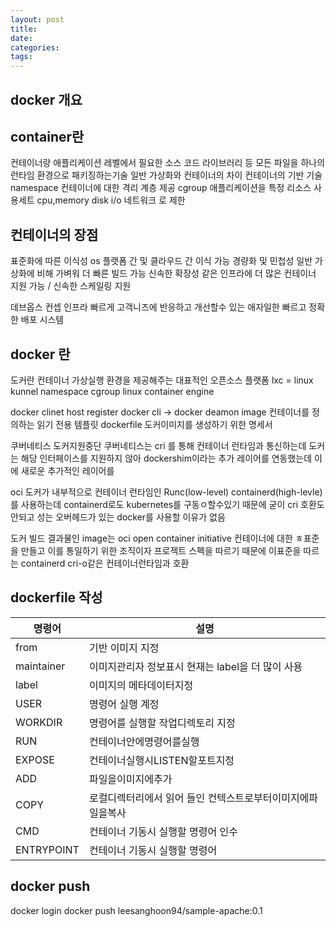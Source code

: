 ```yaml
---
layout: post
title:
date:
categories:
tags:
---
```


## docker 개요

## container란

컨테이너랑 애플리케이션 레벨에서 필요한 소스 코드 라이브러리 등 모든 파일을 하나의 런타임 환경으로 패키징하는기술
일반 가상화와 컨테이너의 차이
컨테이너의 기반 기술
namespace 컨테이너에 대한 격리 계층 제공
cgroup 애플리케이션을 특정 리소스 사용세트 cpu,memory disk i/o 네트워크 로 제한

## 컨테이너의 장점

표준화에 따른 이식성 os 플랫폼 간 및 클라우드 간 이식 가능
경량화 및 민첩성 일반 가상화에 비해 가벼워 더 빠른 빌드 가능
신속한 확장성 같은 인프라에 더 많은 컨테이너 지원 가능 / 신속한 스케일링 지원

데브옵스 컨셉 인프라 빠르게 고객니즈에 반응하고 개선할수 있는 애자일한
빠르고 정확한 배포 시스템

## docker 란

도커란 컨테이너 가상실행 환경을 제공해주는 대표적인 오픈소스 플랫폼
lxc = linux kunnel namespace cgroup
linux container engine

docker
clinet host register
docker cli -> docker deamon
image 컨테이너를 정의하는 읽기 전용 템플릿
dockerfile 도커이미지를 생성하기 위한 명세서

쿠버네티스 도커지원중단
쿠버네티스는 cri 를 통해 컨테이너 런타임과 통신하는데 도커는 해당 인터페이스를 지원하지 않아 dockershim이라는 추가 레이어를 연동했는데 이에 새로운 추가적인 레이어를

oci
도커가 내부적으로 컨테이너 런타임인 Runc(low-level) containerd(high-levle)를 사용하는데 containerd로도 kubernetes를 구동ㅇ할수있기 때문에 굳이 cri 호환도 안되고 성는 오버헤드가 있는 docker를 사용할 이유가 없음

도커 빌드 결과물인 image는 oci open container initiative 컨테이너에 대한 ㅎ표준을 만들고 이를 통일하기 위한 조직이자 프로젝트 스펙을 따르기 때문에 이표준을 따르는 containerd cri-o같은 컨테이너런타임과 호환

## dockerfile 작성

| 명령어     | 설명                                                        |
| ---------- | ----------------------------------------------------------- |
| from       | 기반 이미지 지정                                            |
| maintainer | 이미지관리자 정보표시 현재는 label을 더 많이 사용           |
| label      | 이미지의 메타데이터지정                                     |
| USER       | 명령어 실행 계정                                            |
| WORKDIR    | 명령어를 실행할 작업디렉토리 지정                           |
| RUN        | 컨테이너안에명령어를실행                                    |
| EXPOSE     | 컨테이너실행시LISTEN할포트지정                              |
| ADD        | 파일을이미지에추가                                          |
| COPY       | 로컬디렉터리에서 읽어 들인 컨텍스트로부터이미지에파일을복사 |
| CMD        | 컨테이너 기동시 실행할 명령어 인수                          |
| ENTRYPOINT | 컨테이너 기동시 실행할 명령어                               |

## docker push

docker login
docker push leesanghoon94/sample-apache:0.1

